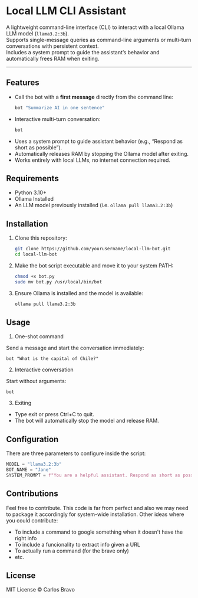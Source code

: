 # Local LLM CLI Assistant

A lightweight command-line interface (CLI) to interact with a local Ollama LLM model (`llama3.2:3b`).  
Supports single-message queries as command-line arguments or multi-turn conversations with persistent context.  
Includes a system prompt to guide the assistant’s behavior and automatically frees RAM when exiting.

---

## Features

- Call the bot with a **first message** directly from the command line:
  ```bash
  bot "Summarize AI in one sentence"

- Interactive multi-turn conversation:
  ```bash
  bot

- Uses a system prompt to guide assistant behavior (e.g., “Respond as short as possible”).
- Automatically releases RAM by stopping the Ollama model after exiting.
- Works entirely with local LLMs, no internet connection required.

## Requirements
- Python 3.10+
- Ollama Installed
- An LLM model previously installed (i.e. `ollama pull llama3.2:3b`)

## Installation

1. Clone this repository:
    ```bash
    git clone https://github.com/yourusername/local-llm-bot.git
    cd local-llm-bot
    ```

2. Make the bot script executable and move it to your system PATH:
    ```bash
    chmod +x bot.py
    sudo mv bot.py /usr/local/bin/bot
    ```

3. Ensure Ollama is installed and the model is available:
   ```bash
   ollama pull llama3.2:3b
   ```

## Usage
1. One-shot command

Send a message and start the conversation immediately:    
```
bot "What is the capital of Chile?"
```

2. Interactive conversation

Start without arguments:

```
bot
```

3. Exiting
  - Type exit or press Ctrl+C to quit.
  - The bot will automatically stop the model and release RAM.

## Configuration
There are three parameters to configure inside the script:

```python
MODEL = "llama3.2:3b"
BOT_NAME = "Jane"
SYSTEM_PROMPT = f"You are a helpful assistant. Respond as short as possible. Your name is {BOT_NAME}"
```

## Contributions
Feel free to contribute. This code is far from perfect and also we may need to package it accordingly for system-wide installation.
Other ideas where you could contribute:
- To include a command to google something when it doesn't have the right info
- To include a funcionality to extract info given a URL
- To actually run a command (for the brave only)
- etc.

## License
MIT License © Carlos Bravo

